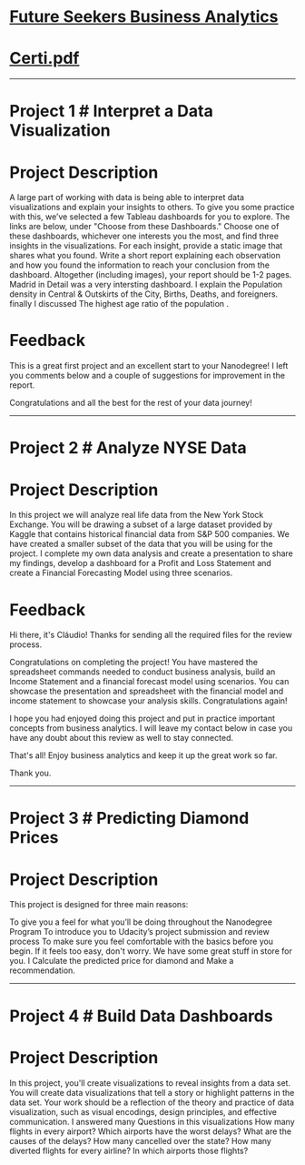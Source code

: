 


# [Future Seekers Business Analytics](https://confirm.udacity.com/XXYPSKRY)


# [Certi.pdf](https://github.com/TahaniB/Future-Seekers---Business-Analytics/files/6140474/Certi.pdf)




----------------------------------------------------------------------




# Project 1 # Interpret a Data Visualization


# Project Description

A large part of working with data is being able to interpret data visualizations and explain your insights to others. To give you some practice with this, we’ve selected a few Tableau dashboards for you to explore. The links are below, under "Choose from these Dashboards." Choose one of these dashboards, whichever one interests you the most, and find three insights in the visualizations. For each insight, provide a static image that shares what you found. Write a short report explaining each observation and how you found the information to reach your conclusion from the dashboard. Altogether (including images), your report should be 1-2 pages.
Madrid in Detail was a very intersting dashboard. I explain the Population density in Central & Outskirts of the City, Births, Deaths, and foreigners. finally I discussed The highest age ratio of the population .


# Feedback

This is a great first project and an excellent start to your Nanodegree! 
I left you comments below and a couple of suggestions for improvement in the report.

Congratulations and all the best for the rest of your data journey!


----------------------------------------------------------------------


# Project 2 # Analyze NYSE Data



# Project Description 

In this project we will analyze real life data from the New York Stock Exchange. You will be drawing a subset of a large dataset provided by Kaggle that contains historical financial data from S&P 500 companies. We have created a smaller subset of the data that you will be using for the project.
I complete my own data analysis and create a presentation to share my findings, develop a dashboard for a Profit and Loss Statement and create a Financial Forecasting Model using three scenarios.


# Feedback


Hi there, it's Cláudio! Thanks for sending all the required files for the review process.

Congratulations on completing the project! You have mastered the spreadsheet commands needed to conduct business analysis, build an Income Statement and a financial forecast model using scenarios. You can showcase the presentation and spreadsheet with the financial model and income statement to showcase your analysis skills. Congratulations again!

I hope you had enjoyed doing this project and put in practice important concepts from business analytics. I will leave my contact below in case you have any doubt about this review as well to stay connected.

That's all! Enjoy business analytics and keep it up the great work so far.

Thank you.


----------------------------------------------------------------------


# Project 3 # Predicting Diamond Prices




# Project Description 

This project is designed for three main reasons:

To give you a feel for what you’ll be doing throughout the Nanodegree Program
To introduce you to Udacity’s project submission and review process
To make sure you feel comfortable with the basics before you begin. If it feels too easy, don't worry. We have some great stuff in store for you.
I Calculate the predicted price for diamond and Make a recommendation.



----------------------------------------------------------------------



# Project 4 # Build Data Dashboards




# Project Description 

In this project, you'll create visualizations to reveal insights from a data set. You will create data visualizations that tell a story or highlight patterns in the data set. Your work should be a reflection of the theory and practice of data visualization, such as visual encodings, design principles, and effective communication.
I answered many Questions in this visualizations 
How many flights in every airport?
Which airports have the worst delays?
What are the causes of the delays?
How many cancelled over the state?
How many diverted flights for every airline? In which airports those flights?



